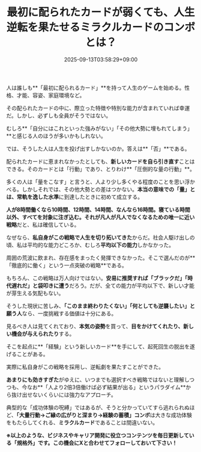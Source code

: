 ﻿---
title: "最初に配られたカードが弱くても、人生逆転を果たせるミラクルカードのコンボとは？"
date: 2025-09-13T03:58:29+09:00
draft: false
---

人は誰しも**「最初に配られるカード」**を持って人生のゲームを始める。性格、才能、容姿、家庭環境など。

その配られたカードの中に、際立った特徴や特別な能力が含まれていれば幸運だ。しかし、必ずしも全員がそうではない。

むしろ**「自分にはこれといった強みがない」「その他大勢に埋もれてしまう」**と感じる人のほうが多いかもしれない。



では、そうした人は人生を投げ出すしかないのか。答えは**「否」**である。

配られたカードに恵まれなかったとしても、**新しいカードを自ら引き直す**ことはできる。そのカードとは「行動」であり、とりわけ**「圧倒的な量の行動」**。



多くの人は「量をこなす」と言うと、人より少し多くやる程度のことを思い浮かべる。しかしそれでは、その他大勢との差はつかない。**本当の意味での「量」とは、常軌を逸した水準**に到達したときに初めて成立する。

**人が8時間働くなら10時間、12時間、14時間、なんなら16時間。寝ている時間以外、すべてを対象に注ぎ込む。**それが**凡人が凡人でなくなるための唯一に近い戦略**だと、私は確信している。



なぜなら、**私自身がこの戦略で人生を切り拓いてきた**からだ。社会人駆け出しの頃、私は平均的な能力どころか、むしろ**平均以下の能力**しかなかった。

周囲の荒波に飲まれ、存在感をまったく発揮できなかった。そこで選んだのが**「徹底的に働く」という一点突破の戦略**である。



もちろん、この戦略は万人向けではない。**安易に推奨すれば「ブラックだ」「時代遅れだ」と袋叩きに遭う**だろう。だが、全ての能力が平均以下で、新しい才能が芽生える気配もない。

そうした現状に苦しみ、**「このまま終わりたくない」「何としても逆襲したい」と願う人**なら、一度挑戦する価値は十分にある。



見るべき人は見てくれており、**本気の姿勢**を買って、**目をかけてくれたり、新しい機会が与えられたり**する。

そこを起点に**「経験」という新しいカード**を手にして、起死回生の脱出を遂げることがある。



実際に私自身がこの戦略を採用し、逆転劇を果たすことができた。

**あまりにも効きすぎた**がゆえに、いつまでも選択すべき戦略ではないと理解しつつも、今なお**「人より2倍3倍働けば必ず結果が出る」というパラダイム**から抜け出せないくらいには強力なアプローチ。

典型的な「成功体験の呪縛」ではあるが、そうと分かっていてすら逃れられぬほど、**「大量行動→ご縁の広がりと深まり→経験の蓄積」コンボ**は大きな成功体験をもたらしてくれる、**ミラクルカード**であることは間違いない。



**※以上のような、ビジネスやキャリア開発に役立つコンテンツを毎日更新している「規格外」です。この機会にXと合わせてフォローしておいて下さい！**